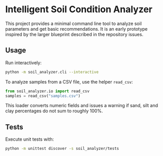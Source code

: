# Intelligent Soil Condition Analyzer

This project provides a minimal command line tool to analyze soil parameters
and get basic recommendations. It is an early prototype inspired by the larger
blueprint described in the repository issues.

## Usage

Run interactively:

```bash
python -m soil_analyzer.cli --interactive
```

To analyze samples from a CSV file, use the helper `read_csv`:

```python
from soil_analyzer.io import read_csv
samples = read_csv("samples.csv")
```

This loader converts numeric fields and issues a warning if sand, silt and
clay percentages do not sum to roughly 100%.

## Tests

Execute unit tests with:

```bash
python -m unittest discover -s soil_analyzer/tests
```
